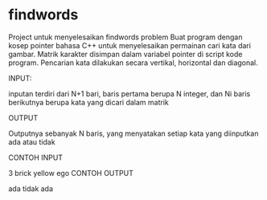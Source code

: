 # findwords
Project untuk menyelesaikan findwords problem
Buat program dengan kosep pointer bahasa C++ untuk menyelesaikan permainan cari kata dari gambar.
Matrik karakter disimpan dalam variabel pointer di script kode program. Pencarian kata dilakukan secara vertikal, horizontal dan diagonal.

INPUT:

inputan terdiri dari N+1 bari, baris pertama berupa N integer, dan Ni baris berikutnya berupa kata yang dicari dalam matrik

OUTPUT

Outputnya sebanyak N baris, yang menyatakan setiap kata yang diinputkan ada atau tidak

CONTOH INPUT

3
brick
yellow
ego
CONTOH OUTPUT

ada
tidak
ada

